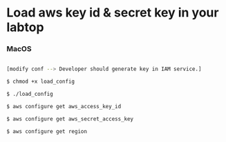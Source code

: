 # Load aws key id & secret key in your labtop

### MacOS

```bash

[modify conf --> Developer should generate key in IAM service.]

$ chmod +x load_config

$ ./load_config

$ aws configure get aws_access_key_id

$ aws configure get aws_secret_access_key

$ aws configure get region
